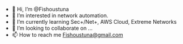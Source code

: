 - 👋 Hi, I’m @Fishoustuna
- 👀 I’m interested in network automation.
- 🌱 I’m currently learning Sec+/Net+, AWS Cloud, Extreme Networks
- 💞️ I’m looking to collaborate on ...
- 📫 How to reach me Fishoustuna@gmail.com

<!---
Fishoustuna/Fishoustuna is a ✨ special ✨ repository because its `README.md` (this file) appears on your GitHub profile.
You can click the Preview link to take a look at your changes.
--->
